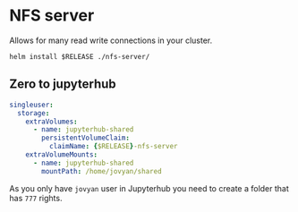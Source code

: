 # NFS server 
Allows for many read write connections in your cluster.

`helm install $RELEASE ./nfs-server/`

## Zero to jupyterhub

```yaml
singleuser:
  storage:
    extraVolumes:
      - name: jupyterhub-shared
        persistentVolumeClaim:
          claimName: {$RELEASE}-nfs-server
    extraVolumeMounts:
      - name: jupyterhub-shared
        mountPath: /home/jovyan/shared
```

As you only have `jovyan` user in Jupyterhub you need to create a folder that has `777` rights.

